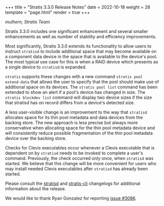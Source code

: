 +++
title = "Stratis 3.3.0 Release Notes"
date = 2022-10-18
weight = 28
template = "page.html"
render = true
+++

*mulhern, Stratis Team*

Stratis 3.3.0 includes one significant enhancement and several smaller
enhancements as well as number of stability and efficiency improvements.

Most significantly, Stratis 3.3.0 extends its functionality to allow users to
instruct `stratisd` to include additional space that may become available on a
component data device in the space that is available to the device's pool. The
most typical use case for this is when a RAID device which presents as a single
device to `stratisd` is expanded.

`stratis` supports these changes with a new command `stratis pool extend-data`
that allows the user to specify that the pool should make use of
additional space on its devices. The `stratis pool list` command has been
extended to show an alert if a pool's device has changed in size. The
`stratis blockdev list` command will display two device sizes if the size
that stratisd has on record differs from a device's detected size.

A less user-visible change is an improvement to the way that `stratisd`
allocates space for its thin pool metadata and data devices from the backing
store. The new approach is less precise but always more conservative when
allocating space for the thin pool metadata device and will consistently reduce
possible fragmentation of the thin pool metadata device over the backing
store.

Checks for Clevis executables occur whenever a Clevis executable that is
dependent on by `stratisd` needs to be invoked to complete a user's command.
Previously, the check occurred only once, when `stratisd` was started. We
believe that this change will be more convenient for users who may install
needed Clevis executables after `stratisd` has already been started.


<!-- more -->

Please consult the [stratisd] and [stratis-cli] changelogs for additional
information about the release.

We would like to thank Ryan Gonzalez for reporting [issue #3086].

[stratisd]: https://github.com/stratis-storage/stratisd/blob/master/CHANGES.txt
[stratis-cli]: https://github.com/stratis-storage/stratis-cli/blob/master/CHANGES.txt
[issue #3086]: https://github.com/stratis-storage/stratisd/issues/3086
